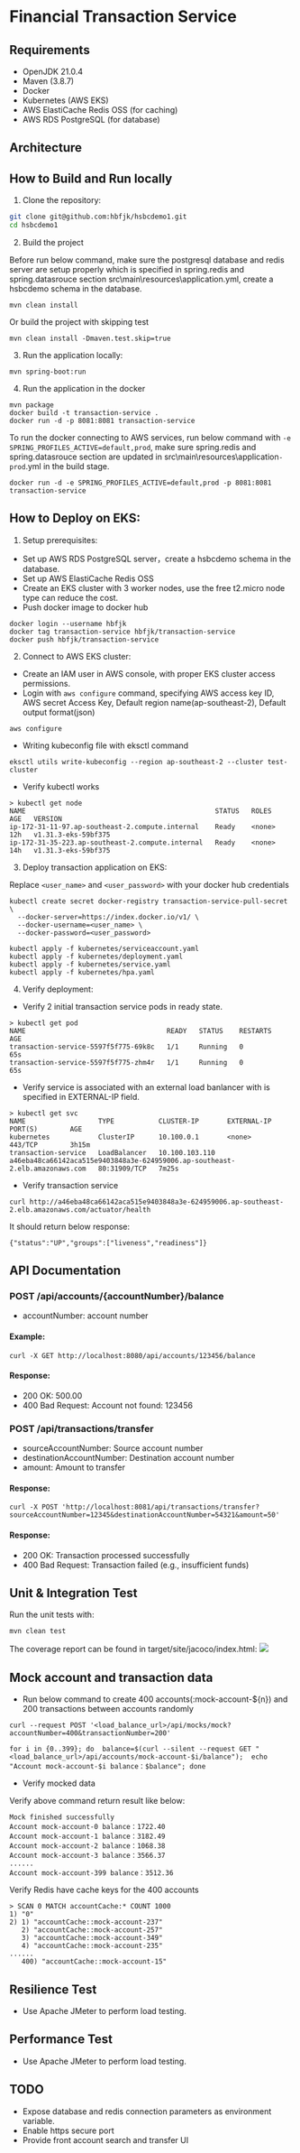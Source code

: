 # Financial Transaction Service

## Requirements

- OpenJDK 21.0.4
- Maven (3.8.7)
- Docker
- Kubernetes (AWS EKS)
- AWS ElastiCache Redis OSS (for caching)
- AWS RDS PostgreSQL (for database)

## Architecture


## How to Build and Run locally

1. Clone the repository:
```bash
git clone git@github.com:hbfjk/hsbcdemo1.git
cd hsbcdemo1
```

2. Build the project

Before run below command, make sure the postgresql database and redis server are setup properly which is specified in spring.redis and spring.datasrouce section src\main\resources\application.yml, create a hsbcdemo schema in the database.
```
mvn clean install
```
Or build the project with skipping test
```
mvn clean install -Dmaven.test.skip=true
```

3. Run the application locally:
```
mvn spring-boot:run
```

4. Run the application in the docker
```
mvn package
docker build -t transaction-service .
docker run -d -p 8081:8081 transaction-service
```
To run the docker connecting to AWS services, run below command with `-e SPRING_PROFILES_ACTIVE=default,prod`, make sure spring.redis and spring.datasrouce section are updated in src\main\resources\application`-prod`.yml in the build stage.
```
docker run -d -e SPRING_PROFILES_ACTIVE=default,prod -p 8081:8081 transaction-service
```

## How to Deploy on EKS:
1. Setup prerequisites:

- Set up AWS RDS PostgreSQL server，create a hsbcdemo schema in the database.
- Set up AWS ElastiCache Redis OSS
- Create an EKS cluster with 3 worker nodes, use the free t2.micro node type can reduce the cost.
- Push docker image to docker hub
```
docker login --username hbfjk
docker tag transaction-service hbfjk/transaction-service
docker push hbfjk/transaction-service
```

2. Connect to AWS EKS cluster:
- Create an IAM user in AWS console, with proper EKS cluster access permissions.
- Login with `aws configure` command, specifying AWS access key ID, AWS secret Access Key, Default region name(ap-southeast-2), Default output format(json)
```
aws configure
```
- Writing kubeconfig file with eksctl command
```
eksctl utils write-kubeconfig --region ap-southeast-2 --cluster test-cluster
```
- Verify kubectl works
```
> kubectl get node
NAME                                               STATUS   ROLES    AGE   VERSION
ip-172-31-11-97.ap-southeast-2.compute.internal    Ready    <none>   12h   v1.31.3-eks-59bf375
ip-172-31-35-223.ap-southeast-2.compute.internal   Ready    <none>   14h   v1.31.3-eks-59bf375
```
3. Deploy transaction application on EKS:

Replace `<user_name>` and `<user_password>` with your docker hub credentials
```
kubectl create secret docker-registry transaction-service-pull-secret \
  --docker-server=https://index.docker.io/v1/ \
  --docker-username=<user_name> \
  --docker-password=<user_password>

kubectl apply -f kubernetes/serviceaccount.yaml
kubectl apply -f kubernetes/deployment.yaml
kubectl apply -f kubernetes/service.yaml
kubectl apply -f kubernetes/hpa.yaml
```
4. Verify deployment:

- Verify 2 initial transaction service pods in ready state.
```
> kubectl get pod
NAME                                   READY   STATUS    RESTARTS   AGE
transaction-service-5597f5f775-69k8c   1/1     Running   0          65s
transaction-service-5597f5f775-zhm4r   1/1     Running   0          65s
```
- Verify service is associated with an external load banlancer with is specified in EXTERNAL-IP field.
```
> kubectl get svc
NAME                  TYPE           CLUSTER-IP       EXTERNAL-IP                                                                   PORT(S)        AGE
kubernetes            ClusterIP      10.100.0.1       <none>                                                                        443/TCP        3h15m
transaction-service   LoadBalancer   10.100.103.110   a46eba48ca66142aca515e9403848a3e-624959006.ap-southeast-2.elb.amazonaws.com   80:31909/TCP   7m25s
```
- Verify transaction service
```
curl http://a46eba48ca66142aca515e9403848a3e-624959006.ap-southeast-2.elb.amazonaws.com/actuator/health
```
It should return below response:
```
{"status":"UP","groups":["liveness","readiness"]}
```

## API Documentation
### POST /api/accounts/{accountNumber}/balance
- accountNumber: account number

#### Example:

```
curl -X GET http://localhost:8080/api/accounts/123456/balance
```

#### Response:

- 200 OK: 500.00
- 400 Bad Request: Account not found: 123456

### POST /api/transactions/transfer
- sourceAccountNumber: Source account number
- destinationAccountNumber: Destination account number
- amount: Amount to transfer

#### Response:

```
curl -X POST 'http://localhost:8081/api/transactions/transfer?sourceAccountNumber=12345&destinationAccountNumber=54321&amount=50'
```

#### Response:

- 200 OK: Transaction processed successfully
- 400 Bad Request: Transaction failed (e.g., insufficient funds)

## Unit & Integration Test
Run the unit tests with:
```
mvn clean test
```
The coverage report can be found in target/site/jacoco/index.html:
![](images/coverage_report.png)

## Mock account and transaction data
- Run below command to create 400 accounts(:mock-account-${n}) and 200 transactions between accounts randomly
```
curl --request POST '<load_balance_url>/api/mocks/mock?accountNumber=400&transactionNumber=200'

for i in {0..399}; do  balance=$(curl --silent --request GET "<load_balance_url>/api/accounts/mock-account-$i/balance");  echo "Account mock-account-$i balance：$balance"; done
```
- Verify mocked data

Verify above command return result like below:
```
Mock finished successfully
Account mock-account-0 balance：1722.40
Account mock-account-1 balance：3182.49
Account mock-account-2 balance：1068.38
Account mock-account-3 balance：3566.37
......
Account mock-account-399 balance：3512.36
```
Verify Redis have cache keys for the 400 accounts
```
> SCAN 0 MATCH accountCache:* COUNT 1000
1) "0"
2) 1) "accountCache::mock-account-237"
   2) "accountCache::mock-account-257"
   3) "accountCache::mock-account-349"
   4) "accountCache::mock-account-235"
......
   400) "accountCache::mock-account-15"
```

## Resilience Test
- Use Apache JMeter to perform load testing.

## Performance Test
- Use Apache JMeter to perform load testing.


## TODO
- Expose database and redis connection parameters as environment variable.
- Enable https secure port
- Provide front account search and transfer UI